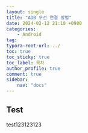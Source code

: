 ```yaml
---
layout: single
title: "ADB 무선 연결 방법"
date: 2024-02-12 21:10 +0900
categories: 
    - Android
tag: 
typora-root-url: ../
toc: true
toc_sticky: true
toc_label: 목차
author_profile: true
comment: true
sidebar:
    nav: "docs"
---
```


## Test

test123123123

